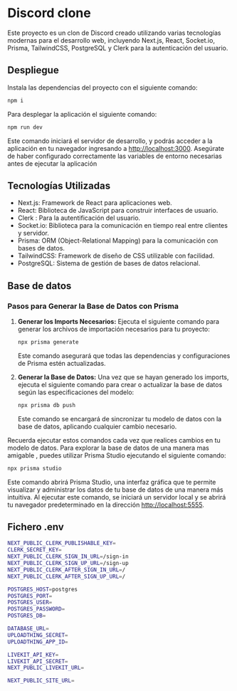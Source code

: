 # Discord clone

Este proyecto es un clon de Discord creado utilizando varias tecnologías modernas para el desarrollo web, incluyendo Next.js, React, Socket.io, Prisma, TailwindCSS, PostgreSQL y Clerk para la autenticación del usuario.

## Despliegue

Instala las dependencias del proyecto con el siguiente comando:

```bash
npm i 
```

Para desplegar la aplicación el siguiente comando:

```bash
npm run dev
```

Este comando iniciará el servidor de desarrollo, y podrás acceder a la aplicación en tu navegador ingresando a <http://localhost:3000>. Asegúrate de haber configurado correctamente las variables de entorno necesarias antes de ejecutar la aplicación

## Tecnologías Utilizadas

- Next.js: Framework de React para aplicaciones web.
- React: Biblioteca de JavaScript para construir interfaces de usuario.
- Clerk : Para la autentificación del usuario.
- Socket.io: Biblioteca para la comunicación en tiempo real entre clientes y servidor.
- Prisma: ORM (Object-Relational Mapping) para la comunicación con bases de datos.
- TailwindCSS: Framework de diseño de CSS utilizable con facilidad.
- PostgreSQL: Sistema de gestión de bases de datos relacional.

## Base de datos

### Pasos para Generar la Base de Datos con Prisma

1. **Generar los Imports Necesarios:**
   Ejecuta el siguiente comando para generar los archivos de importación necesarios para tu proyecto:

    ```bash
    npx prisma generate 
    ```

   Este comando asegurará que todas las dependencias y configuraciones de Prisma estén actualizadas.

2. **Generar la Base de Datos:**
   Una vez que se hayan generado los imports, ejecuta el siguiente comando para crear o actualizar la base de datos según las especificaciones del modelo:

    ```bash
    npx prisma db push  
    ```

   Este comando se encargará de sincronizar tu modelo de datos con la base de datos, aplicando cualquier cambio necesario.

Recuerda ejecutar estos comandos cada vez que realices cambios en tu modelo de datos.
Para explorar la base de datos de una manera mas amigable , puedes utilizar Prisma Studio ejecutando el siguiente comando:

```bash
npx prisma studio 
```

Este comando abrirá Prisma Studio, una interfaz gráfica que te permite visualizar y administrar los datos de tu base de datos de una manera más intuitiva. Al ejecutar este comando, se iniciará un servidor local y se abrirá tu navegador predeterminado en la dirección <http://localhost:5555>.

## Fichero .env

```bash
NEXT_PUBLIC_CLERK_PUBLISHABLE_KEY=
CLERK_SECRET_KEY=
NEXT_PUBLIC_CLERK_SIGN_IN_URL=/sign-in
NEXT_PUBLIC_CLERK_SIGN_UP_URL=/sign-up
NEXT_PUBLIC_CLERK_AFTER_SIGN_IN_URL=/
NEXT_PUBLIC_CLERK_AFTER_SIGN_UP_URL=/

POSTGRES_HOST=postgres
POSTGRES_PORT=
POSTGRES_USER=
POSTGRES_PASSWORD=
POSTGRES_DB=

DATABASE_URL=
UPLOADTHING_SECRET=
UPLOADTHING_APP_ID=

LIVEKIT_API_KEY=
LIVEKIT_API_SECRET=
NEXT_PUBLIC_LIVEKIT_URL=

NEXT_PUBLIC_SITE_URL=
```
